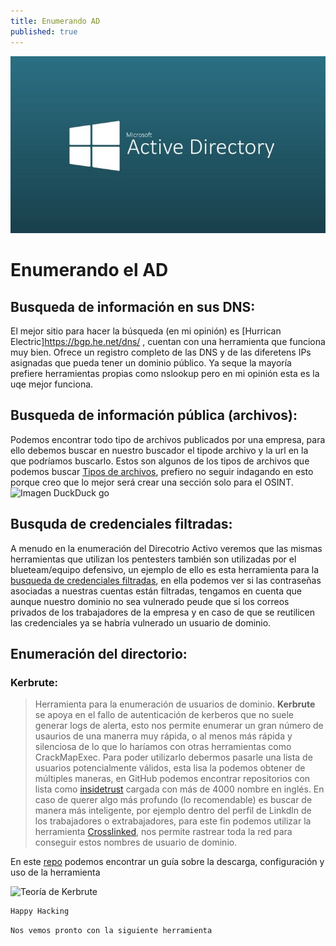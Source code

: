 ```yaml
---
title: Enumerando AD
published: true
---
```


![Imagen AD](/assets/WindowsAD.jpg)

# Enumerando el AD

## Busqueda de información en sus DNS:
El mejor sitio para hacer la búsqueda (en mi opinión) es [Hurrican Electric]https://bgp.he.net/dns/ , cuentan con una herramienta que funciona muy bien. Ofrece un registro completo de las DNS y de las diferetens IPs asignadas que pueda tener un dominio público. Ya seque la mayoría prefiere herramientas propias como nslookup pero en mi opinión esta es la uqe mejor funciona. 

## Busqueda de información pública (archivos):
Podemos encontrar todo tipo de archivos publicados por una empresa, para ello debemos buscar en nuestro buscador el tipode archivo y la url en la que podríamos buscarlo. Estos son algunos de los tipos de archivos que podemos buscar [Tipos de archivos](https://developers.google.com/search/docs/crawling-indexing/indexable-file-types), prefiero no seguir indagando en esto porque creo que lo mejor será crear una sección solo para el OSINT.
![Imagen DuckDuck go](https://github.com/BDLBC/bdlbc.github.io/_site/assets/PDF_search.png)

## Busquda de credenciales filtradas:
A menudo en la enumeración del Direcotrio Activo veremos que las mismas herramientas que utilizan los pentesters también son utilizadas por el blueteam/equipo defensivo, un ejemplo de ello es esta herramienta para la [busqueda de credenciales filtradas](https://dehashed.com/), en ella podemos ver si las contraseñas asociadas a nuestras cuentas están filtradas, tengamos en cuenta que aunque nuestro dominio no sea vulnerado peude que si los correos privados de los trabajadores de la empresa y en caso de que se reutilicen las credenciales ya se habría vulnerado un usuario de dominio.

## Enumeración del directorio:

### Kerbrute:
> Herramienta para la enumeración de usuarios de dominio.
**Kerbrute** se apoya en el fallo de autenticación de kerberos que no suele generar logs de alerta, esto nos permite enumerar un gran número de usaurios de una manerra muy rápida, o al menos más rápida y silenciosa de lo que lo haríamos con otras herramientas como CrackMapExec. Para poder utilizarlo debermos pasarle una lista de usuarios potencialmente válidos, esta lisa la podemos obtener de múltiples maneras, en GitHub podemos encontrar repositorios con lista como [insidetrust](https://github.com/insidetrust/statistically-likely-usernames) cargada con más de 4000 nombre en inglés. En caso de querer algo más profundo (lo recomendable) es buscar de manera más inteligente, por ejemplo dentro del perfil de Linkdln de los trabajadores o extrabajadores, para este fin podemos utilizar la herramienta [Crosslinked](https://github.com/m8sec/CrossLinked), nos permite rastrear toda la red para conseguir estos nombres de usuario de dominio. 

En este [repo](https://www.hackingarticles.in/a-detailed-guide-on-kerbrute/) podemos encontrar un guía sobre la descarga, configuración y uso de la herramienta 

![Teoría de Kerbrute](https://github.com/BDLBC/bdlbc.github.io/blob/master/_site/assets/kerbrute.png)

```Python 
Happy Hacking
```

```Python 
Nos vemos pronto con la siguiente herramienta
```
 
